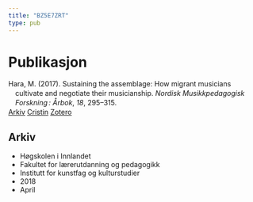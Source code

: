 ```yaml
---
title: "BZ5E7ZRT"
type: pub
---
```

<h1>Publikasjon</h1>
<article id="csl-bib-container-BZ5E7ZRT" class="csl-bib-container">
  <div class="csl-bib-body" style="line-height: 1.35; padding-left: 1em; text-indent:-1em;">
  <div class="csl-entry">Hara, M. (2017). Sustaining the assemblage: How migrant musicians cultivate and negotiate their musicianship. <i>Nordisk Musikkpedagogisk Forskning&#x202F;: &#xC5;rbok</i>, <i>18</i>, 295&#x2013;315.</div>
</div>
  <div class="csl-bib-buttons">
    <a href="#taxonomy-article-BZ5E7ZRT" class="csl-bib-button">Arkiv</a>
    <a href alt="Cristin URL" class="csl-bib-button">Cristin</a>
    <a href alt="Zotero URL" class="csl-bib-button">Zotero</a>
  </div>
  <div id="csl-bib-meta-container-BZ5E7ZRT"></div>
</article>
<div id="csl-bib-meta-BZ5E7ZRT" class="csl-bib-meta">
  <article id="taxonomy-article-BZ5E7ZRT" class="taxonomy-article">
    <h1>Arkiv</h1>
    <ul>
      <li>Høgskolen i Innlandet</li>
      <li>Fakultet for lærerutdanning og pedagogikk</li>
      <li>Institutt for kunstfag og kulturstudier</li>
      <li>2018</li>
      <li>April</li>
    </ul>
  </article>
</div>
